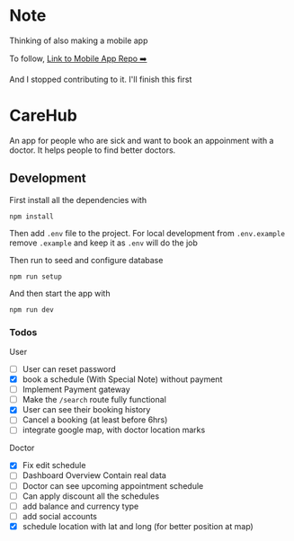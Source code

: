 # Note

Thinking of also making a mobile app

To follow,
[Link to Mobile App Repo ➡️](https://github.com/carehuborg/CareHub.git)

And I stopped contributing to it. I'll finish this first

# CareHub

An app for people who are sick and want to book an appoinment with a doctor. It
helps people to find better doctors.

## Development

First install all the dependencies with

```
npm install
```

Then add `.env` file to the project. For local development from `.env.example`
remove `.example` and keep it as `.env` will do the job

Then run to seed and configure database

```
npm run setup
```

And then start the app with

```
npm run dev
```

### Todos

User

- [ ] User can reset password
- [x] book a schedule (With Special Note) without payment
- [ ] Implement Payment gateway
- [ ] Make the `/search` route fully functional
- [x] User can see their booking history
- [ ] Cancel a booking (at least before 6hrs)
- [ ] integrate google map, with doctor location marks

Doctor

- [x] Fix edit schedule
- [ ] Dashboard Overview Contain real data
- [ ] Doctor can see upcoming appointment schedule
- [ ] Can apply discount all the schedules
- [ ] add balance and currency type
- [ ] add social accounts
- [x] schedule location with lat and long (for better position at map)
